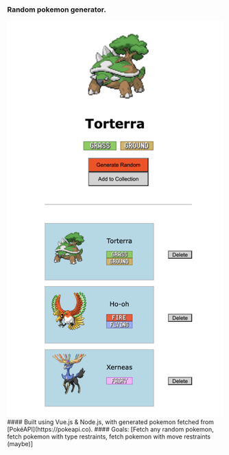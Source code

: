 ### Random pokemon generator. 
<img src="https://github.com/edwinliiiii/pokerand/blob/main/src/frontend/src/components/Screen%20Shot%202023-01-17%20at%2012.28.10%20PM.png"  width="600">
#### Built using Vue.js & Node.js, with generated pokemon fetched from [PokéAPI](https://pokeapi.co).
#### Goals: [Fetch any random pokemon, fetch pokemon with type restraints, fetch pokemon with move restraints (maybe)]
